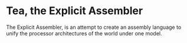 # Tea, the Explicit Assembler

The Explicit Assembler, is an attempt to create an assembly language to
unify the processor architectures of the world under one model.
